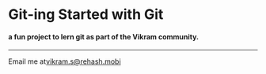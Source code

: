 # Git-ing Started with Git

#### a fun project to lern git as part of the **Vikram** community.
------
Email me at[vikram.s@rehash.mobi](vikram.s@rehash.mobi)
